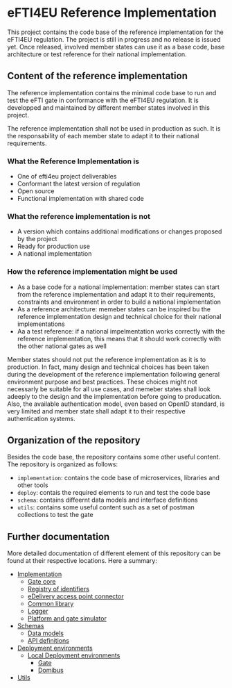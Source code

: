 # eFTI4EU Reference Implementation

This project contains the code base of the reference implementation for the eFTI4EU regulation. The project is still in progress and no release is issued yet. Once released, involved member states can use it as a base code, base architecture or test reference for their national implementation.

## Content of the reference implementation

The reference implementation contains the minimal code base to run and test the eFTI gate in conformance with the eFTI4EU regulation. It is developped and maintained by different member states involved in this project.

The reference implementation shall not be used in production as such. It is the responsability of each member state to adapt it to their national requirements.

### What the Reference Implementation is

- One of efti4eu project deliverables​
- Conformant the latest version of regulation​
- Open source​
- Functional implementation with shared code​

### What the reference implementation is not

- A version which contains additional modifications or changes proposed by the project​
- Ready for production use​
- A national implementation​

### How the reference implementation might be used

- As a base code for a national implementation: member states can start from the reference implementation and adapt it to their requirements, constraints and environment in order to build a national implementation
- As a reference architecture: memeber states can be inspired bu the reference implementation design and technical choice for their national implementations
- Aa a test reference: if a national impelmentation works correctly with the reference implementation, this means that it should work correctly with the other national gates as well

Member states should not put the reference implementation as it is to production. In fact, many design and technical choices has been taken during the development of the reference implementation following general environment purpose and best practices. These choices might not necessarly be suitable for all use cases, and memeber states shall look adeeply to the design and the implementation before going to producation. Also, the available authentication model, even based on OpenID standard, is very limited and member state shall adapt it to their respective authentication systems.

## Organization of the repository

Besides the code base, the repository contains some other useful content. The repository is organized as follows:

- `implementation`: contains the code base of microservices, libraries and other tools
- `deploy`: contais the required elements to run and test the code base
- `schema`: contains diffeernt data models and interface definitions
- `utils`: contains some useful content such as a set of postman collections to test the gate

## Further documentation

More detailed documentation of different element of this repository can be found at their respective locations. Here a summary:

- [Implementation](implementation/README.md)
    - [Gate core](implementation/gate/README.md)
    - [Registry of identifiers](implementation/registry-of-identifiers/README.md)
    - [eDelivery access point connector](implementation/edelivery-ap-connector/README.md)
    - [Common library](implementation/commons/README.md)
    - [Logger](implementation/efti-logger/README.md)
    - [Platform and gate simulator](implementation/platform-gate-simulator/README.md)
- [Schemas](schema/README.md)
    - [Data models](schema/xsd/README.md)
    - [API definitions](schema/api-schemas/README.md)
- [Deployment environments](deploy/README.md)
    - [Local Deployment environments](deploy/local/README.md)
        - [Gate](deploy/local/efti-gate/README.md)
        - [Domibus](deploy/local/domibus/README.md)
- [Utils](utils/README.md)
